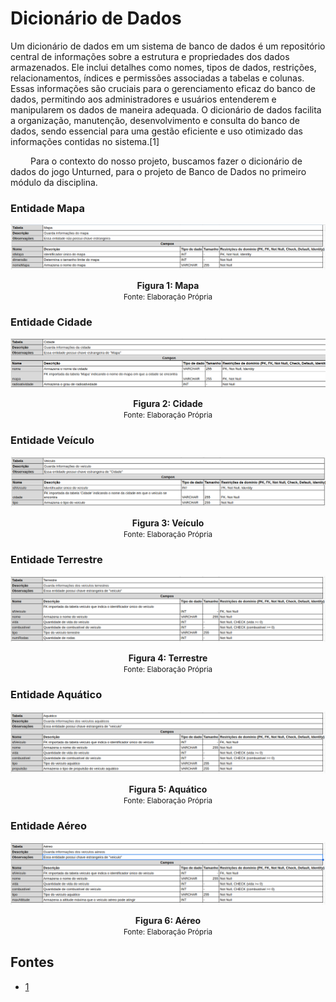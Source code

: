 # Dicionário de Dados

Um dicionário de dados em um sistema de banco de dados é um repositório central de informações sobre a estrutura e propriedades dos dados armazenados. Ele inclui detalhes como nomes, tipos de dados, restrições, relacionamentos, índices e permissões associadas a tabelas e colunas. Essas informações são cruciais para o gerenciamento eficaz do banco de dados, permitindo aos administradores e usuários entenderem e manipularem os dados de maneira adequada. O dicionário de dados facilita a organização, manutenção, desenvolvimento e consulta do banco de dados, sendo essencial para uma gestão eficiente e uso otimizado das informações contidas no sistema.[1]

&emsp;&emsp; Para o contexto do nosso projeto, buscamos fazer o dicionário de dados do jogo Unturned, para o projeto de Banco de Dados no primeiro módulo da disciplina.

### Entidade Mapa

![](../assets/DicionarioDados/Mapa.png)
<figcaption align='center'>
    <b>Figura 1: Mapa </b>
    <br><small>Fonte: Elaboração Própria</small>
</figcaption> </center>


### Entidade Cidade

![](../assets/DicionarioDados/Cidade.png)
<figcaption align='center'>
    <b>Figura 2: Cidade </b>
    <br><small>Fonte: Elaboração Própria</small>
</figcaption> </center>

### Entidade Veículo

![](../assets/DicionarioDados/Veiculo.png)
<figcaption align='center'>
    <b>Figura 3: Veículo </b>
    <br><small>Fonte: Elaboração Própria</small>
</figcaption> </center>

### Entidade Terrestre

![](../assets/DicionarioDados/Terrestre.png)
<figcaption align='center'>
    <b>Figura 4: Terrestre </b>
    <br><small>Fonte: Elaboração Própria</small>
</figcaption> </center>

### Entidade Aquático

![](../assets/DicionarioDados/Aquatico.png)
<figcaption align='center'>
    <b>Figura 5: Aquático </b>
    <br><small>Fonte: Elaboração Própria</small>
</figcaption> </center>

### Entidade Aéreo

![](../assets/DicionarioDados/Aereo.png)
<figcaption align='center'>
    <b>Figura 6: Aéreo </b>
    <br><small>Fonte: Elaboração Própria</small>
</figcaption> </center>


## Fontes
- [1](https://medium.com/psicodata/dicionario-de-dados-ac3ce726c34b) 

